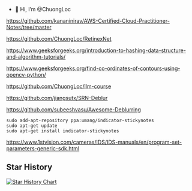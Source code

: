 - 👋 Hi, I’m @ChuongLoc

https://github.com/kananinirav/AWS-Certified-Cloud-Practitioner-Notes/tree/master

https://github.com/ChuongLoc/RetinexNet

https://www.geeksforgeeks.org/introduction-to-hashing-data-structure-and-algorithm-tutorials/

https://www.geeksforgeeks.org/find-co-ordinates-of-contours-using-opencv-python/

https://github.com/ChuongLoc/llm-course

https://github.com/jiangsutx/SRN-Deblur

https://github.com/subeeshvasu/Awesome-Deblurring
    
    sudo add-apt-repository ppa:umang/indicator-stickynotes
    sudo apt-get update
    sudo apt-get install indicator-stickynotes

https://www.1stvision.com/cameras/IDS/IDS-manuals/en/program-set-parameters-generic-sdk.html

<div class="hide-star">


## Star History

[![Star History Chart](https://api.star-history.com/svg?repos=ChuongLoc/ChuongLoc&type=Date)](https://star-history.com/#ChuongLoc/ChuongLoc&Date)

</div>
